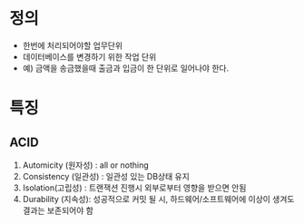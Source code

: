 # 정의
- 한번에 처리되어야할 업무단위
- 데이터베이스를 변경하기 위한 작업 단위
- 예) 금액을 송금했을때 출금과 입금이 한 단위로 일어나야 한다.

# 특징
## ACID
1. Automicity (원자성) : all or nothing
2. Consistency (일관성) : 일관성 있는 DB상태 유지
3. Isolation(고립성) : 트랜잭션 진행시 외부로부터 영향을 받으면 안됨
4. Durability (지속성): 성공적으로 커밋 될 시, 하드웨어/소프트웨어에 이상이 생겨도 결과는 보존되어야 함

